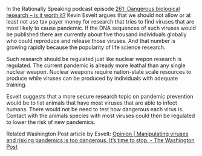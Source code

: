 In the Rationally Speaking podcast episode [261: Dangerous biological research – is it worth it?](http://rationallyspeakingpodcast.org/261-dangerous-biological-research-is-it-worth-it-kevin-esvelt/) Kevin Esvelt argues that we should not allow or at least not use tax payer money for research that tries to find viruses that are most likely to cause pandemic. If the DNA sequences of such viruses would be published there are currently about five thousand individuals globally who could reproduce and release those viruses. And that number is growing rapidly because the popularity of life science research.

Such research should be regulated just like nuclear wepon research is regulated. The current pandemic is already more leathal than any single nuclear weapon. Nuclear weapons require nation-state scale resources to produce while viruses can be produced by individuals with adequate training.

Esvelt suggests that a more secure research topic on pandemic prevention would be to list animals that have most viruses that are able to infect humans. There would not be need to test how dangerous each virus is. Contact with the animals species with most viruses could then be regulated to lower the risk of new pandemics.

Related Washington Post article by Esvelt: [Opinion | Manipulating viruses and risking pandemics is too dangerous. It’s time to stop. - The Washington Post](https://www.washingtonpost.com/opinions/2021/10/07/manipulating-viruses-risking-pandemics-is-too-dangerous-its-time-stop/)